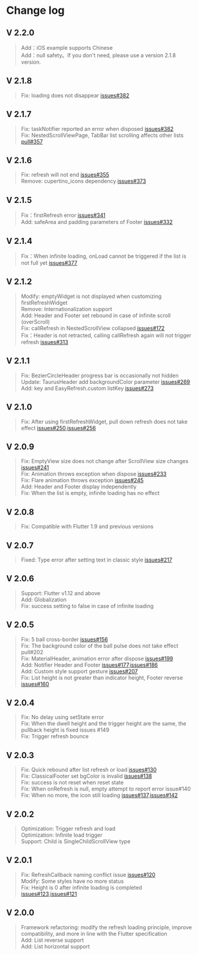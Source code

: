 # Change log

## V 2.2.0
>Add：iOS example supports Chinese  
>Add：null safety。If you don't need, please use a version 2.1.8 version.  

## V 2.1.8
>Fix: loading does not disappear [issues#382](https://github.com/xuelongqy/flutter_easyrefresh/issues/392)  

## V 2.1.7
>Fix: taskNotifier reported an error when disposed [issues#382](https://github.com/xuelongqy/flutter_easyrefresh/issues/382)  
>Fix: NestedScrollViewPage, TabBar list scrolling affects other lists [pull#357](https://github.com/xuelongqy/flutter_easyrefresh/pull/357)  

## V 2.1.6
>Fix: refresh will not end [issues#355](https://github.com/xuelongqy/flutter_easyrefresh/issues/355)  
>Remove: cupertino_icons dependency [issues#373](https://github.com/xuelongqy/flutter_easyrefresh/issues/373)  

## V 2.1.5
>Fix：firstRefresh error [issues#341](https://github.com/xuelongqy/flutter_easyrefresh/issues/341)  
>Add: safeArea and padding parameters of Footer [issues#332](https://github.com/xuelongqy/flutter_easyrefresh/issues/332)  

## V 2.1.4
>Fix：When infinite loading, onLoad cannot be triggered if the list is not full yet [issues#377](https://github.com/xuelongqy/flutter_easyrefresh/issues/337)  

## V 2.1.2
>Modify: emptyWidget is not displayed when customizing firstRefreshWidget  
>Remove: Internationalization support  
>Add: Header and Footer set rebound in case of infinite scroll (overScroll)  
>Fix: callRefresh in NestedScrollView collapsed [issues#172](https://github.com/xuelongqy/flutter_easyrefresh/issues/172)  
>Fix：Header is not retracted, calling callRefresh again will not trigger refresh [issues#313](https://github.com/xuelongqy/flutter_easyrefresh/issues/313)  

## V 2.1.1
>Fix: BezierCircleHeader progress bar is occasionally not hidden  
>Update: TaurusHeader add backgroundColor parameter [issues#269](https://github.com/xuelongqy/flutter_easyrefresh/issues/269)   
>Add: key and EasyRefresh.custom listKey [issues#273](https://github.com/xuelongqy/flutter_easyrefresh/issues/273)   

## V 2.1.0
>Fix: After using firstRefreshWidget, pull down refresh does not take effect [issues#250](https://github.com/xuelongqy/flutter_easyrefresh/issues/250),[issues#256](https://github.com/xuelongqy/flutter_easyrefresh/issues/256)  

## V 2.0.9
>Fix: EmptyView size does not change after ScrollView size changes [issues#241](https://github.com/xuelongqy/flutter_easyrefresh/issues/241)  
>Fix: Animation throws exception when dispose [issues#233](https://github.com/xuelongqy/flutter_easyrefresh/issues/233)  
>Fix: Flare animation throws exception [issues#245](https://github.com/xuelongqy/flutter_easyrefresh/issues/245)  
>Add: Header and Footer display independently  
>Fix: When the list is empty, infinite loading has no effect  

## V 2.0.8
>Fix: Compatible with Flutter 1.9 and previous versions  

## V 2.0.7
>Fixed: Type error after setting text in classic style [issues#217](https://github.com/xuelongqy/flutter_easyrefresh/issues/217)  

## V 2.0.6
>Support: Flutter v1.12 and above  
>Add: Globalization  
>Fix: success setting to false in case of infinite loading  

## V 2.0.5
>Fix: 5 ball cross-border [issues#156](https://github.com/xuelongqy/flutter_easyrefresh/issues/156)  
>Fix: The background color of the ball pulse does not take effect pull#202  
>Fix: MaterialHeader, animation error after dispose [issues#199](https://github.com/xuelongqy/flutter_easyrefresh/issues/199)  
>Add: Notifier Header and Footer [issues#177](https://github.com/xuelongqy/flutter_easyrefresh/issues/177),[issues#186](https://github.com/xuelongqy/flutter_easyrefresh/issues/186)  
>Add: Custom style support gesture [issues#207](https://github.com/xuelongqy/flutter_easyrefresh/issues/207)  
>Fix: List height is not greater than indicator height, Footer reverse [issues#160](https://github.com/xuelongqy/flutter_easyrefresh/issues/160)  

## V 2.0.4
>Fix: No delay using setState error   
>Fix: When the dwell height and the trigger height are the same, the pullback height is fixed issues #149   
>Fix: Trigger refresh bounce   

## V 2.0.3
>Fix: Quick rebound after list refresh or load [issues#130](https://github.com/xuelongqy/flutter_easyrefresh/issues/130)   
>Fix: ClassicalFooter set bgColor is invalid [issues#138](https://github.com/xuelongqy/flutter_easyrefresh/issues/138)   
>Fix: success is not reset when reset state   
>Fix: When onRefresh is null, empty attempt to report error issue#140   
>Fix: When no more, the icon still loading [issues#137](https://github.com/xuelongqy/flutter_easyrefresh/issues/137),[issues#142](https://github.com/xuelongqy/flutter_easyrefresh/issues/142)   

## V 2.0.2
>Optimization: Trigger refresh and load   
>Optimization: Infinite load trigger   
>Support: Child is SingleChildScrollView type  

## V 2.0.1
>Fix: RefreshCallback naming conflict issue [issues#120](https://github.com/xuelongqy/flutter_easyrefresh/issues/120)   
>Modify: Some styles have no more status   
>Fix: Height is 0 after infinite loading is completed [issues#123](https://github.com/xuelongqy/flutter_easyrefresh/issues/123),[issues#121](https://github.com/xuelongqy/flutter_easyrefresh/issues/121)  

## V 2.0.0
>Framework refactoring: modify the refresh loading principle, improve compatibility, and more in line with the Flutter specification   
>Add: List reverse support   
>Add: List horizontal support     
